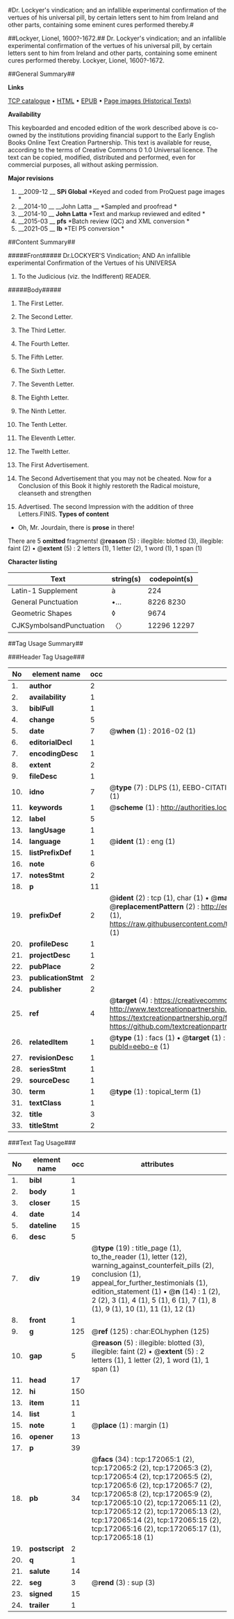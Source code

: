 #Dr. Lockyer's vindication; and an infallible experimental confirmation of the vertues of his universal pill, by certain letters sent to him from Ireland and other parts, containing some eminent cures performed thereby.#

##Lockyer, Lionel, 1600?-1672.##
Dr. Lockyer's vindication; and an infallible experimental confirmation of the vertues of his universal pill, by certain letters sent to him from Ireland and other parts, containing some eminent cures performed thereby.
Lockyer, Lionel, 1600?-1672.

##General Summary##

**Links**

[TCP catalogue](http://www.ota.ox.ac.uk/tcp/)  • 
[HTML](http://tei.it.ox.ac.uk/tcp/Texts-HTML/free/A88/A88413.html)  • 
[EPUB](http://tei.it.ox.ac.uk/tcp/Texts-EPUB/free/A88/A88413.epub) • 
[Page images (Historical Texts)](https://historicaltexts.jisc.ac.uk/eebo-43663305e)

**Availability**

This keyboarded and encoded edition of the work described above is co-owned by the
    institutions providing financial support to the Early English Books Online Text Creation
    Partnership. This text is available for reuse, according to the terms of  Creative Commons 0 1.0 Universal
    licence. The text can be copied, modified, distributed and performed, even for commercial
    purposes, all without asking permission.

**Major revisions**

1. __2009-12 __ __SPi Global__ *Keyed and coded from ProQuest page images *
1. __2014-10 __ __John Latta __ *Sampled and proofread *
1. __2014-10 __ __John Latta__ *Text and markup reviewed and edited *
1. __2015-03 __ __pfs__ *Batch review (QC) and XML conversion *
1. __2021-05 __ __lb__ *TEI P5 conversion *

##Content Summary##

#####Front#####
Dr.LOCKYER'S Vindication; AND An infallible experimental Confirmation of the Vertues of his UNIVERSA
1. To the Judicious (viz. the Indifferent) READER.

#####Body#####

1. The First Letter.

1. The Second Letter.

1. The Third Letter.

1. The Fourth Letter.

1. The Fifth Letter.

1. The Sixth Letter.

1. The Seventh Letter.

1. The Eighth Letter.

1. The Ninth Letter.

1. The Tenth Letter.

1. The Eleventh Letter.

1. The Twelth Letter.

1. The First Advertisement.

1. The Second Advertisement that you may not be cheated.
Now for a Conclusion of this Book it highly restoreth the Radical moisture, cleanseth and strengthen
1. Advertised.
The second Impression with the addition of three Letters.FINIS.
**Types of content**

  * Oh, Mr. Jourdain, there is **prose** in there!

There are 5 **omitted** fragments! 
 @__reason__ (5) : illegible: blotted (3), illegible: faint (2)  •  @__extent__ (5) : 2 letters (1), 1 letter (2), 1 word (1), 1 span (1)

**Character listing**


|Text|string(s)|codepoint(s)|
|---|---|---|
|Latin-1 Supplement|à|224|
|General Punctuation|•…|8226 8230|
|Geometric Shapes|◊|9674|
|CJKSymbolsandPunctuation|〈〉|12296 12297|

##Tag Usage Summary##

###Header Tag Usage###

|No|element name|occ|attributes|
|---|---|---|---|
|1.|__author__|2||
|2.|__availability__|1||
|3.|__biblFull__|1||
|4.|__change__|5||
|5.|__date__|7| @__when__ (1) : 2016-02 (1)|
|6.|__editorialDecl__|1||
|7.|__encodingDesc__|1||
|8.|__extent__|2||
|9.|__fileDesc__|1||
|10.|__idno__|7| @__type__ (7) : DLPS (1), EEBO-CITATION (1), VID (1), EEBO-PROQUEST (1), STC (2), OCLC (1)|
|11.|__keywords__|1| @__scheme__ (1) : http://authorities.loc.gov/ (1)|
|12.|__label__|5||
|13.|__langUsage__|1||
|14.|__language__|1| @__ident__ (1) : eng (1)|
|15.|__listPrefixDef__|1||
|16.|__note__|6||
|17.|__notesStmt__|2||
|18.|__p__|11||
|19.|__prefixDef__|2| @__ident__ (2) : tcp (1), char (1)  •  @__matchPattern__ (2) : ([0-9\-]+):([0-9IVX]+) (1), (.+) (1)  •  @__replacementPattern__ (2) : http://eebo.chadwyck.com/downloadtiff?vid=$1&page=$2 (1), https://raw.githubusercontent.com/textcreationpartnership/Texts/master/tcpchars.xml#$1 (1)|
|20.|__profileDesc__|1||
|21.|__projectDesc__|1||
|22.|__pubPlace__|2||
|23.|__publicationStmt__|2||
|24.|__publisher__|2||
|25.|__ref__|4| @__target__ (4) : https://creativecommons.org/publicdomain/zero/1.0/ (1), http://www.textcreationpartnership.org/docs/. (1), https://textcreationpartnership.org/faq/#faq05 (1), https://github.com/textcreationpartnership (1)|
|26.|__relatedItem__|1| @__type__ (1) : facs (1)  •  @__target__ (1) : https://data.historicaltexts.jisc.ac.uk/view?pubId=eebo-e (1)|
|27.|__revisionDesc__|1||
|28.|__seriesStmt__|1||
|29.|__sourceDesc__|1||
|30.|__term__|1| @__type__ (1) : topical_term (1)|
|31.|__textClass__|1||
|32.|__title__|3||
|33.|__titleStmt__|2||


###Text Tag Usage###

|No|element name|occ|attributes|
|---|---|---|---|
|1.|__bibl__|1||
|2.|__body__|1||
|3.|__closer__|15||
|4.|__date__|14||
|5.|__dateline__|15||
|6.|__desc__|5||
|7.|__div__|19| @__type__ (19) : title_page (1), to_the_reader (1), letter (12), warning_against_counterfeit_pills (2), conclusion (1), appeal_for_further_testimonials (1), edition_statement (1)  •  @__n__ (14) : 1 (2), 2 (2), 3 (1), 4 (1), 5 (1), 6 (1), 7 (1), 8 (1), 9 (1), 10 (1), 11 (1), 12 (1)|
|8.|__front__|1||
|9.|__g__|125| @__ref__ (125) : char:EOLhyphen (125)|
|10.|__gap__|5| @__reason__ (5) : illegible: blotted (3), illegible: faint (2)  •  @__extent__ (5) : 2 letters (1), 1 letter (2), 1 word (1), 1 span (1)|
|11.|__head__|17||
|12.|__hi__|150||
|13.|__item__|11||
|14.|__list__|1||
|15.|__note__|1| @__place__ (1) : margin (1)|
|16.|__opener__|13||
|17.|__p__|39||
|18.|__pb__|34| @__facs__ (34) : tcp:172065:1 (2), tcp:172065:2 (2), tcp:172065:3 (2), tcp:172065:4 (2), tcp:172065:5 (2), tcp:172065:6 (2), tcp:172065:7 (2), tcp:172065:8 (2), tcp:172065:9 (2), tcp:172065:10 (2), tcp:172065:11 (2), tcp:172065:12 (2), tcp:172065:13 (2), tcp:172065:14 (2), tcp:172065:15 (2), tcp:172065:16 (2), tcp:172065:17 (1), tcp:172065:18 (1)|
|19.|__postscript__|2||
|20.|__q__|1||
|21.|__salute__|14||
|22.|__seg__|3| @__rend__ (3) : sup (3)|
|23.|__signed__|15||
|24.|__trailer__|1||
